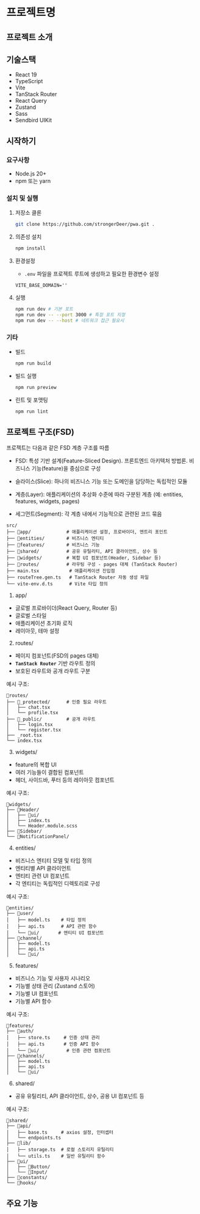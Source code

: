 # 프로젝트명

## 프로젝트 소개

## 기술스택

- React 19
- TypeScript
- Vite
- TanStack Router
- React Query
- Zustand
- Sass
- Sendbird UIKit

## 시작하기

### 요구사항

- Node.js 20+
- npm 또는 yarn

### 설치 및 실행

1. 저장소 클론
   ```bash
   git clone https://github.com/strongerDeer/pwa.git .
   ```
2. 의존성 설치
   ```bash
   npm install
   ```
3. 환경설정

   - `.env` 파일을 프로젝트 루트에 생성하고 필요한 환경변수 설정

   ```
   VITE_BASE_DOMAIN=''
   ```

4. 실행
   ```bash
   npm run dev # 기본 포트
   npm run dev -- --port 3000 # 특정 포트 지정
   npm run dev -- --host # 네트워크 접근 필요시
   ```

### 기타

- 빌드
  ```bash
  npm run build
  ```
- 빌드 실행
  ```bash
  npm run preview
  ```
- 린트 및 포맷팅
  ```bash
  npm run lint
  ```

## 프로젝트 구조(FSD)

프로젝트는 다음과 같은 FSD 계층 구조를 따름

- FSD: 특성 기반 설계(Feature-Sliced Design). 프론트엔드 아키텍처 방법론. 비즈니스 기능(feature)을 중심으로 구성

- 슬라이스(Slice): 하나의 비즈니스 기능 또는 도메인을 담당하는 독립적인 모듈
- 계층(Layer): 애플리케이션의 추상화 수준에 따라 구분된 계층 (예: entities, features, widgets, pages)
- 세그먼트(Segment): 각 계층 내에서 기능적으로 관련된 코드 묶음

```
src/
├── 📁app/             # 애플리케이션 설정, 프로바이더, 엔트리 포인트
├── 📁entities/        # 비즈니스 엔티티
├── 📁features/        # 비즈니스 기능
├── 📁shared/          # 공유 유틸리티, API 클라이언트, 상수 등
├── 📁widgets/         # 복합 UI 컴포넌트(Header, Sidebar 등)
├── 📁routes/          # 라우팅 구성 - pages 대체 (TanStack Router)
├── main.tsx           # 애플리케이션 진입점
├── routeTree.gen.ts   # TanStack Router 자동 생성 파일
└── vite-env.d.ts      # Vite 타입 정의
```

1. app/

- 글로벌 프로바이더(React Query, Router 등)
- 글로벌 스타일
- 애플리케이션 초기화 로직
- 레이아웃, 테마 설정

2. routes/

- 페이지 컴포넌트(FSD의 pages 대체)
- **`TanStack Router`** 기반 라우트 정의
- 보호된 라우트와 공개 라우트 구분

예시 구조:

```
📂routes/
├── 📂_protected/      # 인증 필요 라우트
│   ├── chat.tsx
│   └── profile.tsx
├── 📂_public/         # 공개 라우트
│   ├── login.tsx
│   └── register.tsx
├── _root.tsx
└── index.tsx
```

3. widgets/

- feature의 복합 UI
- 여러 기능들이 결합된 컴포넌트
- 헤더, 사이드바, 푸터 등의 레이아웃 컴포넌트

예시 구조:

```
📂widgets/
├── 📂Header/
│   ├── 📁ui/
│   ├── index.ts
│   └── Header.module.scss
├── 📁Sidebar/
└── 📁NotificationPanel/
```

4. entities/

- 비즈니스 엔티티 모델 및 타입 정의
- 엔티티별 API 클라이언트
- 엔티티 관련 UI 컴포넌트
- 각 엔티티는 독립적인 디렉토리로 구성

예시 구조:

```
📂entities/
├── 📂user/
│   ├── model.ts    # 타입 정의
│   ├── api.ts      # API 관련 함수
│   └── 📁ui/       # 엔티티 UI 컴포넌트
├── 📂channel/
│   ├── model.ts
│   ├── api.ts
│   └── 📁ui/
```

5. features/

- 비즈니스 기능 및 사용자 시나리오
- 기능별 상태 관리 (Zustand 스토어)
- 기능별 UI 컴포넌트
- 기능별 API 함수

예시 구조:

```
📂features/
├── 📂auth/
│   ├── store.ts     # 인증 상태 관리
│   ├── api.ts       # 인증 API 함수
│   └── 📁ui/          # 인증 관련 컴포넌트
├── 📂channels/
│   ├── model.ts
│   ├── api.ts
│   └── 📁ui/
```

6. shared/

- 공유 유틸리티, API 클라이언트, 상수, 공용 UI 컴포넌트 등

예시 구조:

```
📂shared/
├── 📂api/
│   ├── base.ts     # axios 설정, 인터셉터
│   └── endpoints.ts
├── 📂lib/
│   ├── storage.ts  # 로컬 스토리지 유틸리티
│   └── utils.ts    # 일반 유틸리티 함수
├── 📂ui/
│   ├── 📁Button/
│   └── 📁Input/
├── 📁constants/
└── 📁hooks/
```

## 주요 기능
